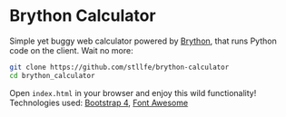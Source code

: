 # Brython Calculator
Simple yet buggy web calculator powered by [Brython](https://github.com/brython-dev/brython), that runs Python code on the client. Wait no more:
```bash
git clone https://github.com/stllfe/brython-calculator
cd brython_calculator
```
Open `index.html` in your browser and enjoy this wild functionality!
Technologies used: [Bootstrap 4](https://getbootstrap.com/), [Font Awesome](https://fontawesome.com/)
